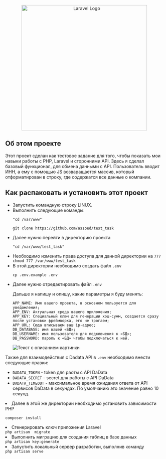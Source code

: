 <p align="center"><a href="https://dadata.ru/" target="_blank"><img src="https://dadata.ru/static/i/dadata-logo.svg" width="400" alt="Laravel Logo"></a></p>


## Об этом проекте

Этот проект сделан как тестовое задание для того, чтобы показать мои навыки работы с PHP, Laravel и сторонними API.
Здесь я сделал базовый функционал, для обмена данными с API. Пользователь вводит ИНН, а ему с помощью JS возваращается
массив, который отформатирован в строку, где содержатся все данные о компании.
## Как распаковать и установить этот проект
<ul>
<li>Запустить командную строку LINUX.</li>
<li>Выполнить следующие команды: </li>

<code>"cd /var/www"</code>

<code>git clone https://github.com/assoed/test_task </code>
<li>Далее нужно перейти в директорию проекта</li>

<code>"cd /var/www/test_task"</code>
<li>Необходимо изменить права доступа для данной директории на <code>777</code></li>
<code>chmod 777 /var/www/test_task</code>

<li>В этой директории необходимо создать файл <code>.env</code></li>

<code>cp .env.example .env</code>

<li>Далее нужно отредактировать файл <code>.env</code></li>
<p>Дальше я напишу и опишу, какие параметры я буду менять:

    APP_NAME: Имя вашего проекта, в основном пользуется для уведомления;
    APP_ENV: Актуальная среда вашего приложения;
    APP_KEY: Специальный ключ для генерации хэш-сумм, создается сразу после установки фреймворка, его не трогаем;
    APP_URL: Сюда вписываем ваш ip-адрес;
    DB_DATABASE: имя вашей «БД»;
    DB_USERNAME: имя пользователя для подключения к «БД»;
    DB_PASSWORD: пароль к «БД» чтобы подключаться к ней.
</p>
<image src="https://serverspace.ru/wp-content/uploads/2023/02/15ngl.png" alt="Текст с описанием картинки">
</ul>
Также для взаимодействия с Dadata API в <code>.env</code> необходимо внести следующие правки:
<ul dir="auto">
<li><code>DADATA_TOKEN</code> - token для раоты с API DaData</li>
<li><code>DADATA_SECRET</code> - secret для работы с API DaData</li>
<li><code>DADATA_TIMEOUT</code> - максимальное время ожидания ответа от API сервисов DaData в секундах. По умолчанию это значение равно 10 секунд.</li>
</ul>

<li>Далее в этой же директории необходимо установить зависимости PHP</li>

<code>composer install</code>

<li>Сгенерировать ключ приложения Laravel</li>
<code>php artisan  migrate</code>

<li>Выполнить миграцию для создания таблиц в базе данных</li>
<code>php artisan key:generate</code>

<li>Запустить локальный сервер разработки, выполнив команду</li>
<code>php artisan serve</code>
